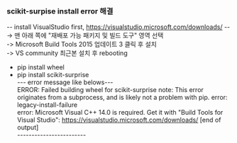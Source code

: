 ### scikit-surpise install error 해결
-- install VisualStudio first, https://visualstudio.microsoft.com/downloads/ -- <br>
-> 맨 아래 쪽에 "재배포 가능 패키지 및 빌드 도구"  영역 선택 <br>
-> Microsoft Build Tools 2015 업데이트 3 클릭 후 설치 <br>
-> VS community 최근본 설치 후 rebooting <br>

* pip install wheel
* pip install scikit-surprise <br>
--- error message like belows--- <br>
ERROR: Failed building wheel for scikit-surprise
note: This error originates from a subprocess, and is likely not a problem with pip.
error: legacy-install-failure <br>
error: Microsoft Visual C++ 14.0 is required. Get it with "Build Tools for Visual Studio": https://visualstudio.microsoft.com/downloads/
      [end of output]<br>
------------------------ <br>
